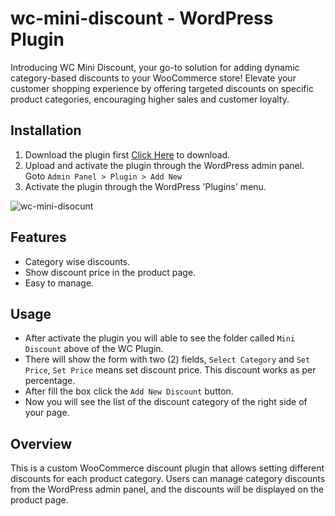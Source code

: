 # wc-mini-discount - WordPress Plugin
Introducing WC Mini Discount, your go-to solution for adding dynamic category-based discounts to your WooCommerce store! Elevate your customer shopping experience by offering targeted discounts on specific product categories, encouraging higher sales and customer loyalty.

## Installation

1. Download the plugin  first [Click Here](https://codeload.github.com/vxlrubel/wc-mini-discount/zip/refs/heads/main) to download.
2. Upload and activate the plugin through the WordPress admin panel. Goto `Admin Panel > Plugin > Add New`
3. Activate the plugin through the WordPress 'Plugins' menu.

![wc-mini-disocunt](https://github.com/vxlrubel/wc-mini-discount/assets/45916970/b4c472d9-0696-492c-a503-2dba002d1376)


## Features

- Category wise discounts.
- Show discount price in the product page.
- Easy to manage.

## Usage

- After activate the plugin you will able to see the folder called `Mini Discount` above of the WC Plugin.
- There will show the form with two (2) fields, `Select Category` and `Set Price`, `Set Price` means set discount price. This discount works as per percentage.
- After fill the box click the `Add New Discount` button.
- Now you will see the list of the discount category of the right side of your page.

## Overview

This is a custom WooCommerce discount plugin that allows setting different discounts for each product category. Users can manage category discounts from the WordPress admin panel, and the discounts will be displayed on the product page.



